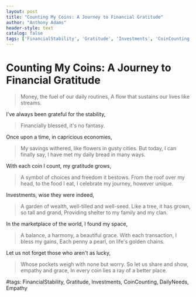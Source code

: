 ```yaml
---
layout: post
title: "Counting My Coins: A Journey to Financial Gratitude"
author: "Anthony Adams"
header-style: text
catalog: false
tags: ['FinancialStability', 'Gratitude', 'Investments', 'CoinCounting', 'DailyNeeds', 'Empathy']
---
```


# Counting My Coins: A Journey to Financial Gratitude

> Money, the fuel of our daily routines,
> A flow that sustains our lives like streams.

I've always been grateful for the stability,
> Financially blessed, it's no fantasy.

Once upon a time, in capricious economies,
> My savings withered, like flowers in gusty cities.
But today, I can finally say,
> I have met my daily bread in many ways.

With each coin I count, my gratitude grows,
> A symbol of choices and freedom it bestows.
From the roof over my head, to the food I eat,
> I celebrate my journey, however unique.

Investments, wise they were indeed,
> A garden of wealth, well-tilled and well-seed.
Like a tree, it has grown, so tall and grand,
> Providing shelter to my family and my clan.

In the marketplace of the world, I found my space,
> A balance, a harmony, a beautiful grace.
With each transaction, I bless my gains,
> Each penny a pearl, on life's golden chains.

Let us not forget those who aren't as lucky,
> Whose pockets weigh with none but worry.
So let us share and show, empathy and grace,
> In every coin lies a ray of a better place.

#tags: FinancialStability, Gratitude, Investments, CoinCounting, DailyNeeds, Empathy
